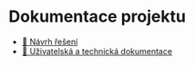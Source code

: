 # Dokumentace projektu

- [🧩 Návrh řešení](navhr.md)
- [📄 Uživatelská a technická dokumentace](dokumentace.md)
